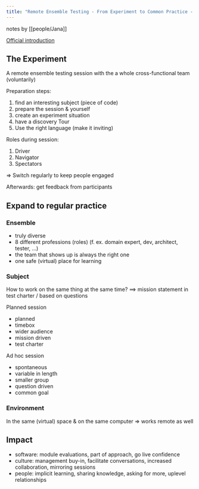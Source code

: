 ```yaml
---
title: "Remote Ensemble Testing - From Experiment to Common Practice - Andrea Jensen"
---
```


notes by [[people/Jana]]

[Official introduction](https://conference.eurostarsoftwaretesting.com/event/2022/remote-ensemble-testing-from-experiment-to-common-practice/)

## The Experiment

A remote ensemble testing session with the a whole cross-functional team (voluntarily)

Preparation steps:
1. find an interesting subject (piece of code)
2. prepare the session & yourself
3. create an experiment situation
4. have a discovery Tour
5. Use the right language (make it inviting)

Roles during session:
1. Driver
2. Navigator
3. Spectators

=> Switch regularly to keep people engaged

Afterwards:
get feedback from participants

## Expand to regular practice
### Ensemble
- truly diverse
- 8 different professions (roles) (f. ex. domain expert, dev, architect, tester, ...)
- the team that shows up is always the right one
- one safe (virtual) place for learning 

### Subject
How to work on the same thing at the same time? 
==> mission statement in test charter / based on questions

Planned session
- planned
- timebox
- wider audience
- mission driven
- test charter

Ad hoc session
- spontaneous
- variable in length
- smaller group
- question driven
- common goal

### Environment
In the same (virtual) space & on the same computer => works remote as well

## Impact
- software: module evaluations, part of approach, go live confidence
- culture: management buy-in, facilitate conversations, increased collaboration, mirroring sessions
- people: implicit learning, sharing knowledge, asking for more, uplevel relationships